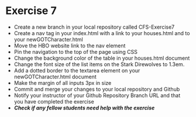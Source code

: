# Exercise 7
<ul>
    <li>Create a new branch in your local repository called CFS-Exercise7</li>
    <li>Create a nav tag in your index.html with a link to your houses.html and to your newGOTCharacter.html</li>
    <li>Move the HBO website link to the nav element</li>
    <li>Pin the navigation to the top of the page using CSS</li>
    <li>Change the background color of the table in your houses.html document</li>
    <li>Change the font size of the list items on the Stark Direwolves to 1.3em.</li>
    <li>Add a dotted border to the textarea element on your newGOTCharacter.html document</li>
    <li>Make the margin of all inputs 3px in size</li>
    <li>Commit and merge your changes to your local repository and Github</li>
    <li>Notify your instructor of your Github Repository Branch URL and that you have completed the exercise</li>
    <li><em><strong>Check if any fellow students need help with the exercise</strong></em></li>
</ul>